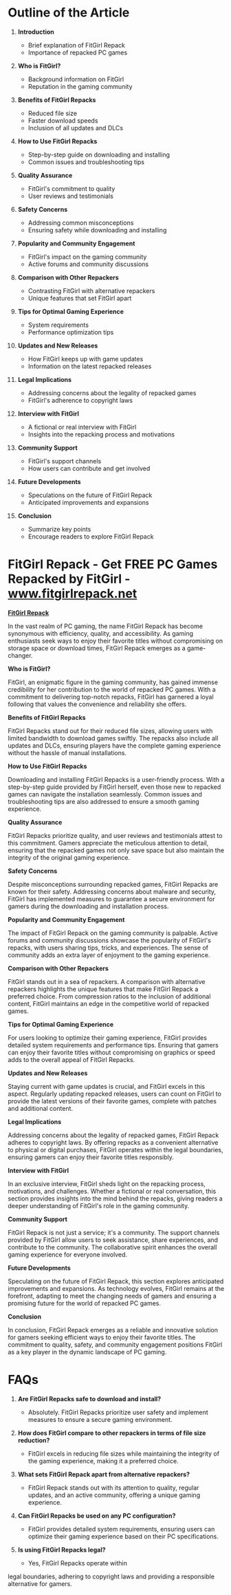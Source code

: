 # Outline of the Article

1. **Introduction**
   - Brief explanation of FitGirl Repack
   - Importance of repacked PC games

2. **Who is FitGirl?**
   - Background information on FitGirl
   - Reputation in the gaming community

3. **Benefits of FitGirl Repacks**
   - Reduced file size
   - Faster download speeds
   - Inclusion of all updates and DLCs

4. **How to Use FitGirl Repacks**
   - Step-by-step guide on downloading and installing
   - Common issues and troubleshooting tips

5. **Quality Assurance**
   - FitGirl's commitment to quality
   - User reviews and testimonials

6. **Safety Concerns**
   - Addressing common misconceptions
   - Ensuring safety while downloading and installing

7. **Popularity and Community Engagement**
   - FitGirl's impact on the gaming community
   - Active forums and community discussions

8. **Comparison with Other Repackers**
   - Contrasting FitGirl with alternative repackers
   - Unique features that set FitGirl apart

9. **Tips for Optimal Gaming Experience**
   - System requirements
   - Performance optimization tips

10. **Updates and New Releases**
    - How FitGirl keeps up with game updates
    - Information on the latest repacked releases

11. **Legal Implications**
    - Addressing concerns about the legality of repacked games
    - FitGirl's adherence to copyright laws

12. **Interview with FitGirl**
    - A fictional or real interview with FitGirl
    - Insights into the repacking process and motivations

13. **Community Support**
    - FitGirl's support channels
    - How users can contribute and get involved

14. **Future Developments**
    - Speculations on the future of FitGirl Repack
    - Anticipated improvements and expansions

15. **Conclusion**
    - Summarize key points
    - Encourage readers to explore FitGirl Repack

# **FitGirl Repack - Get FREE PC Games Repacked by FitGirl - www.fitgirlrepack.net**

**[FitGirl Repack](https://fitgirlrepack.net)**

In the vast realm of PC gaming, the name FitGirl Repack has become synonymous with efficiency, quality, and accessibility. As gaming enthusiasts seek ways to enjoy their favorite titles without compromising on storage space or download times, FitGirl Repack emerges as a game-changer.

**Who is FitGirl?**

FitGirl, an enigmatic figure in the gaming community, has gained immense credibility for her contribution to the world of repacked PC games. With a commitment to delivering top-notch repacks, FitGirl has garnered a loyal following that values the convenience and reliability she offers.

**Benefits of FitGirl Repacks**

FitGirl Repacks stand out for their reduced file sizes, allowing users with limited bandwidth to download games swiftly. The repacks also include all updates and DLCs, ensuring players have the complete gaming experience without the hassle of manual installations.

**How to Use FitGirl Repacks**

Downloading and installing FitGirl Repacks is a user-friendly process. With a step-by-step guide provided by FitGirl herself, even those new to repacked games can navigate the installation seamlessly. Common issues and troubleshooting tips are also addressed to ensure a smooth gaming experience.

**Quality Assurance**

FitGirl Repacks prioritize quality, and user reviews and testimonials attest to this commitment. Gamers appreciate the meticulous attention to detail, ensuring that the repacked games not only save space but also maintain the integrity of the original gaming experience.

**Safety Concerns**

Despite misconceptions surrounding repacked games, FitGirl Repacks are known for their safety. Addressing concerns about malware and security, FitGirl has implemented measures to guarantee a secure environment for gamers during the downloading and installation process.

**Popularity and Community Engagement**

The impact of FitGirl Repack on the gaming community is palpable. Active forums and community discussions showcase the popularity of FitGirl's repacks, with users sharing tips, tricks, and experiences. The sense of community adds an extra layer of enjoyment to the gaming experience.

**Comparison with Other Repackers**

FitGirl stands out in a sea of repackers. A comparison with alternative repackers highlights the unique features that make FitGirl Repack a preferred choice. From compression ratios to the inclusion of additional content, FitGirl maintains an edge in the competitive world of repacked games.

**Tips for Optimal Gaming Experience**

For users looking to optimize their gaming experience, FitGirl provides detailed system requirements and performance tips. Ensuring that gamers can enjoy their favorite titles without compromising on graphics or speed adds to the overall appeal of FitGirl Repacks.

**Updates and New Releases**

Staying current with game updates is crucial, and FitGirl excels in this aspect. Regularly updating repacked releases, users can count on FitGirl to provide the latest versions of their favorite games, complete with patches and additional content.

**Legal Implications**

Addressing concerns about the legality of repacked games, FitGirl Repack adheres to copyright laws. By offering repacks as a convenient alternative to physical or digital purchases, FitGirl operates within the legal boundaries, ensuring gamers can enjoy their favorite titles responsibly.

**Interview with FitGirl**

In an exclusive interview, FitGirl sheds light on the repacking process, motivations, and challenges. Whether a fictional or real conversation, this section provides insights into the mind behind the repacks, giving readers a deeper understanding of FitGirl's role in the gaming community.

**Community Support**

FitGirl Repack is not just a service; it's a community. The support channels provided by FitGirl allow users to seek assistance, share experiences, and contribute to the community. The collaborative spirit enhances the overall gaming experience for everyone involved.

**Future Developments**

Speculating on the future of FitGirl Repack, this section explores anticipated improvements and expansions. As technology evolves, FitGirl remains at the forefront, adapting to meet the changing needs of gamers and ensuring a promising future for the world of repacked PC games.

**Conclusion**

In conclusion, FitGirl Repack emerges as a reliable and innovative solution for gamers seeking efficient ways to enjoy their favorite titles. The commitment to quality, safety, and community engagement positions FitGirl as a key player in the dynamic landscape of PC gaming.


# FAQs

1. **Are FitGirl Repacks safe to download and install?**
   - Absolutely. FitGirl Repacks prioritize user safety and implement measures to ensure a secure gaming environment.

2. **How does FitGirl compare to other repackers in terms of file size reduction?**
   - FitGirl excels in reducing file sizes while maintaining the integrity of the gaming experience, making it a preferred choice.

3. **What sets FitGirl Repack apart from alternative repackers?**
   - FitGirl Repack stands out with its attention to quality, regular updates, and an active community, offering a unique gaming experience.

4. **Can FitGirl Repacks be used on any PC configuration?**
   - FitGirl provides detailed system requirements, ensuring users can optimize their gaming experience based on their PC specifications.

5. **Is using FitGirl Repacks legal?**
   - Yes, FitGirl Repacks operate within

 legal boundaries, adhering to copyright laws and providing a responsible alternative for gamers.
